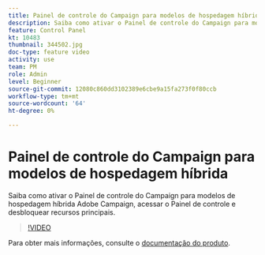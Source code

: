 ```yaml
---
title: Painel de controle do Campaign para modelos de hospedagem híbrida Adobe Campaign
description: Saiba como ativar o Painel de controle do Campaign para modelos de hospedagem híbrida, acessar o Painel de controle e desbloquear recursos principais.
feature: Control Panel
kt: 10483
thumbnail: 344502.jpg
doc-type: feature video
activity: use
team: PM
role: Admin
level: Beginner
source-git-commit: 12080c860dd3102389e6cbe9a15fa273f0f80ccb
workflow-type: tm+mt
source-wordcount: '64'
ht-degree: 0%

---
```



# Painel de controle do Campaign para modelos de hospedagem híbrida

Saiba como ativar o Painel de controle do Campaign para modelos de hospedagem híbrida Adobe Campaign, acessar o Painel de controle e desbloquear recursos principais.

>[!VIDEO](https://video.tv.adobe.com/v/344502?quality=12)

Para obter mais informações, consulte o [documentação do produto](https://experienceleague.adobe.com/docs/control-panel/using/instances-settings/external-accounts.html).
